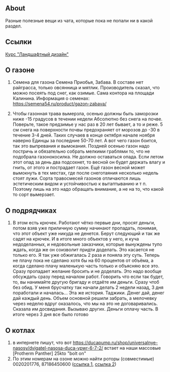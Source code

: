 ## About

Разные полезные вещи из чата, которые пока не попали ни в какой раздел.

## Ссылки

[Курс "Ландшафтный дизайн"](https://disk.yandex.ru/d/O-t2PUuklSd6UA)

## О газоне

1. Семена для газона Семена Приобья, Забава. В составе нет райграсса, только овсянница и мятлик.
Производитель сказал, что можно посеять под снег, как озимые. Сама контора на площади Калинина.
Информация о семенах: https://semena54.ru/product/gazon-zabava/

2. Чтобы газонная трава вымерзла, осенью должны быть заморозки ниже -15 градусов в течении недели Абсолютно без снега на почве. Поверьте, такое предзимье у нас раз в 20 лет бывает, а то и реже. 5 см снега на поверхности почвы предохраняет от морозов до -30 в течение 3-4 дней. Таких случаев в конце октября начале ноября наверно Единцы за последние 50-70 лет. А вот чего газон боится, так это выпревания и вымокания. Поздней осенью газон надо постричь и обязательно собрать мелкими граблями то, что не подобрала газонокосилка. Не должно оставаться опада. Если летом этот опад за день два подсохнет, то весной он будет держать влагу и гнить, от этого и пострадает газон. Ещё газон весной может вымокнуть в тех местах, где после снеготаяния несколько недель стоят лужи. Сорта травосмесей газонов отличаются лишь эстетическим видом и устойчивостью к вытаптыванию и т п. Поэтому лишь на это надо обращать внимание, а не на то, что какой то сорт вымерзает.

## О подрядчиках

1. В этом есть крючек. Работают чётко первые дни, просят деньги, потом взяв уже приличную сумму начинают пропадать, понимая, что этот объект уже никуда не денется. Берут следующий и так же садят на крючек. И в итоге много объектов у него, и куча недоделанных, и недовольные заказчики, которые вынуждены тупо ждать, когда же он соизволит придти доделать. Это касается не только его. Я так уже обжигалась 2 раза и поняла эту суть. Теперь не плачу пока не сделано хотя бы на 60 процентов от объёма, а когда сделано плачу маленькую  часть только и объясняю все это. Сразу пропадает желание бросить и не доделать. Это надо вообще обсуждать сразу перед началом работ. Говорить что если так будет, то, вы нанимайте другую бригаду и отдаёте им деньги. Сразу чтоб без обид. У меня брусчатку так начали делать 2 недели назад, 3 дня поработали и началась... Эта же история. Таджики. Денег дай, денег дай каждый день. Объем основной решили забрать, а мелочевку через неделю вдруг оказалось, что мы на это не договаривались. Сказала им досвидания. Вызываю других. Деньги оплачу часть. В итоге через 3 дня все было готово

## О котлах

1. в интернете пишут, что вот https://ducapump.ru/shop/universalnye-nasosy/dvigatel-nasosa-duca-vpwr-6-7-2/ встает на наши массовые [Protherm Panther] 25kto "bolt on"
2. По этим номерам на озоне можно найти роторы (совместимые) 0020201776, 87186450600 ([ссылка 1](https://www.ozon.ru/product/rotor-dlya-nasosa-wilo-remontnaya-vstavka-67h38mm-vrashchenie-vlevo-protiv-chasovoy-strelki-856228011/), [ссылка 2](https://www.ozon.ru/search/?deny_category_prediction=true&product_id=856228010))
